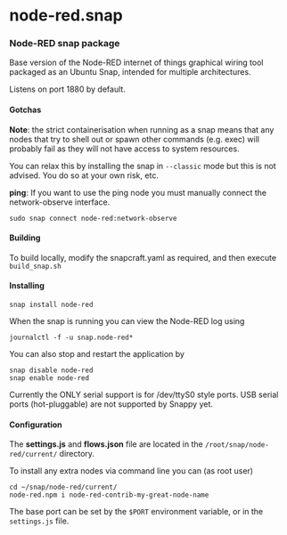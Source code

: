 # node-red.snap

### Node-RED snap package

Base version of the Node-RED internet of things graphical wiring tool
packaged as an Ubuntu Snap, intended for multiple architectures.

Listens on port 1880 by default.

#### Gotchas

**Note**: the strict containerisation when running as a snap means that any nodes that try to shell out or spawn other commands (e.g. exec) will probably fail as they will not have access to system resources.

You can relax this by installing the snap in `--classic` mode but this is not advised. You do so at your own risk, etc.

**ping**: If you want to use the ping node you must manually connect the network-observe interface.

    sudo snap connect node-red:network-observe


#### Building

To build locally, modify the snapcraft.yaml as required, and then execute `build_snap.sh`

#### Installing

    snap install node-red

When the snap is running you can view the Node-RED log using

    journalctl -f -u snap.node-red*

You can also stop and restart the application by

    snap disable node-red
    snap enable node-red

Currently the ONLY serial support is for /dev/ttyS0 style ports.
USB serial ports (hot-pluggable) are not supported by Snappy yet.

#### Configuration

The **settings.js** and **flows.json** file are located in the `/root/snap/node-red/current/` directory.

To install any extra nodes via command line you can (as root user)

    cd ~/snap/node-red/current/
    node-red.npm i node-red-contrib-my-great-node-name

The base port can be set by the `$PORT` environment variable, or in the `settings.js` file.
